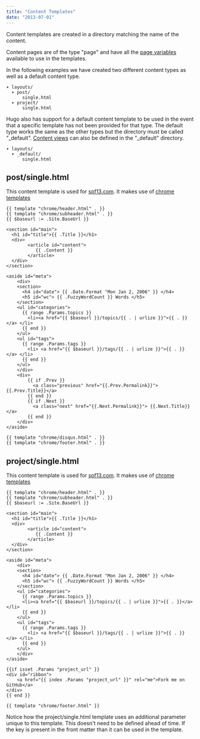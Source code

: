```yaml
---
title: "Content Templates"
date: "2013-07-01"
---
```


Content templates are created in a directory matching the name of the content.

Content pages are of the type "page" and have all the [page
variables](/layout/variables/) available to use in the templates.

In the following examples we have created two different content types as well as
a default content type.

    ▾ layouts/
      ▾ post/
          single.html
      ▾ project/
          single.html

Hugo also has support for a default content template to be used in the event
that a specific template has not been provided for that type. The default type
works the same as the other types but the directory must be called "_default".
[Content views](/layout/views) can also be defined in the "_default" directory.


    ▾ layouts/
      ▾ _default/
          single.html




## post/single.html
This content template is used for [spf13.com](http://spf13.com).
It makes use of [chrome templates](/layout/chrome)

    {{ template "chrome/header.html" . }}
    {{ template "chrome/subheader.html" . }}
    {{ $baseurl := .Site.BaseUrl }}

    <section id="main">
      <h1 id="title">{{ .Title }}</h1>
      <div>
            <article id="content">
               {{ .Content }}
            </article>
      </div>
    </section>

    <aside id="meta">
        <div>
        <section>
          <h4 id="date"> {{ .Date.Format "Mon Jan 2, 2006" }} </h4>
          <h5 id="wc"> {{ .FuzzyWordCount }} Words </h5>
        </section>
        <ul id="categories">
          {{ range .Params.topics }}
            <li><a href="{{ $baseurl }}/topics/{{ . | urlize }}">{{ . }}</a> </li>
          {{ end }}
        </ul>
        <ul id="tags">
          {{ range .Params.tags }}
            <li> <a href="{{ $baseurl }}/tags/{{ . | urlize }}">{{ . }}</a> </li>
          {{ end }}
        </ul>
        </div>
        <div>
            {{ if .Prev }}
              <a class="previous" href="{{.Prev.Permalink}}"> {{.Prev.Title}}</a>
            {{ end }}
            {{ if .Next }}
              <a class="next" href="{{.Next.Permalink}}"> {{.Next.Title}}</a>
            {{ end }}
        </div>
    </aside>

    {{ template "chrome/disqus.html" . }}
    {{ template "chrome/footer.html" . }}


## project/single.html
This content template is used for [spf13.com](http://spf13.com).
It makes use of [chrome templates](/layout/chrome)


    {{ template "chrome/header.html" . }}
    {{ template "chrome/subheader.html" . }}
    {{ $baseurl := .Site.BaseUrl }}

    <section id="main">
      <h1 id="title">{{ .Title }}</h1>
      <div>
            <article id="content">
               {{ .Content }}
            </article>
      </div>
    </section>

    <aside id="meta">
        <div>
        <section>
          <h4 id="date"> {{ .Date.Format "Mon Jan 2, 2006" }} </h4>
          <h5 id="wc"> {{ .FuzzyWordCount }} Words </h5>
        </section>
        <ul id="categories">
          {{ range .Params.topics }}
          <li><a href="{{ $baseurl }}/topics/{{ . | urlize }}">{{ . }}</a> </li>
          {{ end }}
        </ul>
        <ul id="tags">
          {{ range .Params.tags }}
            <li> <a href="{{ $baseurl }}/tags/{{ . | urlize }}">{{ . }}</a> </li>
          {{ end }}
        </ul>
        </div>
    </aside>

    {{if isset .Params "project_url" }}
    <div id="ribbon">
        <a href="{{ index .Params "project_url" }}" rel="me">Fork me on GitHub</a>
    </div>
    {{ end }}

    {{ template "chrome/footer.html" }}


Notice how the project/single.html template uses an additional parameter unique
to this template. This doesn't need to be defined ahead of time. If the key is
present in the front matter than it can be used in the template.
